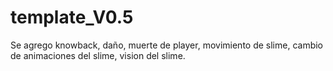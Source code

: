 # template_V0.5
Se agrego knowback, daño, muerte de player, movimiento de slime, cambio de animaciones del slime, vision del slime.
